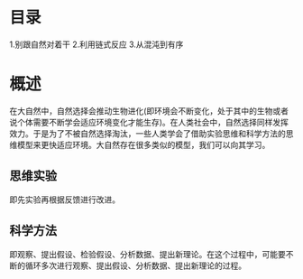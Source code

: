 # 目录
1.别跟自然对着干
2.利用链式反应
3.从混沌到有序

# 概述
在大自然中，自然选择会推动生物进化(即环境会不断变化，处于其中的生物或者说个体需要不断学会适应环境变化才能生存)。在人类社会中，自然选择同样发挥效力。于是为了不被自然选择淘汰，一些人类学会了借助实验思维和科学方法的思维模型来更快适应环境。大自然存在很多类似的模型，我们可以向其学习。

## 思维实验
即先实验再根据反馈进行改进。

## 科学方法
即观察、提出假设、检验假设、分析数据、提出新理论。在这个过程中，可能要不断的循环多次进行观察、提出假设、分析数据、提出新理论的过程。